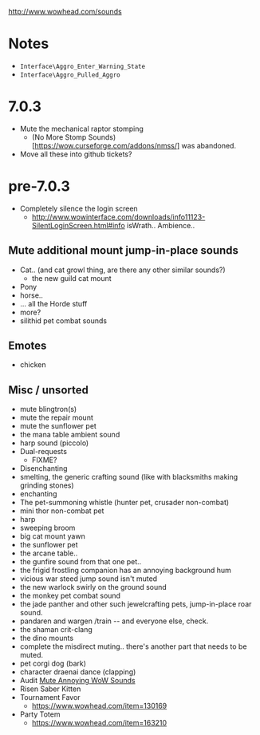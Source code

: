 http://www.wowhead.com/sounds

# Notes

- `Interface\Aggro_Enter_Warning_State`
- `Interface\Aggro_Pulled_Aggro`


# 7.0.3

- Mute the mechanical raptor stomping
  - (No More Stomp Sounds)[https://wow.curseforge.com/addons/nmss/] was abandoned.
- Move all these into github tickets?


# pre-7.0.3

- Completely silence the login screen
  -  http://www.wowinterface.com/downloads/info11123-SilentLoginScreen.html#info isWrath..
      Ambience\..


## Mute additional mount jump-in-place sounds

- Cat.. (and cat growl thing, are there any other similar sounds?)
  - the new guild cat mount
- Pony
- horse..
- ... all the Horde stuff
- more?
- silithid pet combat sounds


## Emotes

- chicken


## Misc / unsorted

- mute blingtron(s)
- mute the repair mount
- mute the sunflower pet
- the mana table ambient sound
- harp sound (piccolo)
- Dual-requests
  -  FIXME?
- Disenchanting
- smelting, the generic crafting sound (like with blacksmiths making grinding stones)
- enchanting
- The pet-summoning whistle (hunter pet, crusader non-combat)
- mini thor non-combat pet
- harp
- sweeping broom
- big cat mount yawn
- the sunflower pet
- the arcane table..
- the gunfire sound from that one pet..
- the frigid frostling companion has an annoying background hum
- vicious war steed jump sound isn't muted
- the new warlock swirly on the ground sound
- the monkey pet combat sound
- the jade panther and other such jewelcrafting pets, jump-in-place roar sound.
- pandaren and wargen /train  -- and everyone else, check.
- the shaman crit-clang
- the dino mounts
- complete the misdirect muting.. there's another part that needs to be muted.
- pet corgi dog (bark)
- character draenai dance (clapping)
- Audit [Mute Annoying WoW Sounds](https://wow.curseforge.com/projects/29869)
- Risen Saber Kitten
- Tournament Favor
  -  https://www.wowhead.com/item=130169
- Party Totem
  -  https://www.wowhead.com/item=163210
